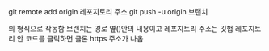 git remote add origin 레포지토리 주소
git push -u origin 브랜치

의 형식으로 작동함 브랜치는 경로 옆()안의 내용이고
레포지토리 주소는 깃헙 레포지토리 안 코드를 클릭하면
클론 https 주소가 나옴
